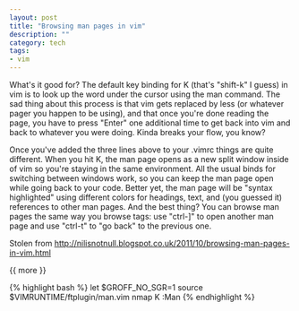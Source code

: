 ```yaml
---
layout: post
title: "Browsing man pages in vim"
description: ""
category: tech
tags: 
- vim
---
```

 
  
What's it good for? The default key binding for K (that's "shift-k" I guess) in vim is to look up the word under the cursor using the man command. The sad thing about this process is that vim gets replaced by less (or whatever pager you happen to be using), and that once you're done reading the page, you have to press "Enter" one additional time to get back into vim and back to whatever you were doing. Kinda breaks your flow, you know?

Once you've added the three lines above to your .vimrc things are quite different. When you hit K, the man page opens as a new split window inside of vim so you're staying in the same environment. All the usual binds for switching between windows work, so you can keep the man page open while going back to your code. Better yet, the man page will be "syntax highlighted" using different colors for headings, text, and (you guessed it) references to other man pages. And the best thing? You can browse man pages the same way you browse tags: use "ctrl-]" to open another man page and use "ctrl-t" to "go back" to the previous one.

Stolen from http://nilisnotnull.blogspot.co.uk/2011/10/browsing-man-pages-in-vim.html

{{ more }} 
 
{% highlight bash %}
let $GROFF_NO_SGR=1
source $VIMRUNTIME/ftplugin/man.vim
nmap K :Man <cword><CR>
{% endhighlight %}
 
